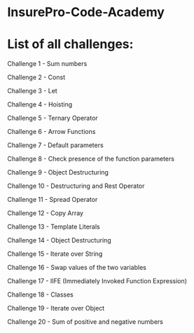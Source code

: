 # InsurePro-Code-Academy

<h1>List of all challenges:</h1>

<p>Challenge 1 - Sum numbers</p>
<p>Challenge 2 - Const</p>
<p>Challenge 3 - Let</p>
<p>Challenge 4 - Hoisting</p>
<p>Challenge 5 - Ternary Operator</p>
<p>Challenge 6 - Arrow Functions</p>
<p>Challenge 7 - Default parameters</p>
<p>Challenge 8 - Check presence of the function parameters</p>
<p>Challenge 9 - Object Destructuring</p>
<p>Challenge 10 - Destructuring and Rest Operator</p>
<p>Challenge 11 - Spread Operator</p>
<p>Challenge 12 - Copy Array</p>
<p>Challenge 13 - Template Literals</p>
<p>Challenge 14 - Object Destructuring</p>
<p>Challenge 15 - Iterate over String</p>
<p>Challenge 16 - Swap values of the two variables</p>
<p>Challenge 17 - IIFE (Immediately Invoked Function Expression)</p>
<p>Challenge 18 - Classes</p>
<p>Challenge 19 - Iterate over Object</p>
<p>Challenge 20 - Sum of positive and negative numbers</p>
